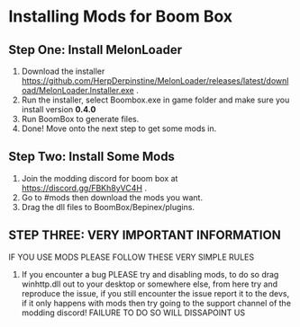 # Installing Mods for Boom Box

## Step One: Install MelonLoader

1. Download the installer https://github.com/HerpDerpinstine/MelonLoader/releases/latest/download/MelonLoader.Installer.exe .
2. Run the installer, select Boombox.exe in game folder and make sure you install version **0.4.0**
3. Run BoomBox to generate files.
4. Done! Move onto the next step to get some mods in.

## Step Two: Install Some Mods
1. Join the modding discord for boom box at https://discord.gg/FBKh8yVC4H .
2. Go to #mods then download the mods you want.
3. Drag the dll files to BoomBox/Bepinex/plugins.

## STEP THREE: VERY IMPORTANT INFORMATION
IF YOU USE MODS PLEASE FOLLOW THESE VERY SIMPLE RULES
1. If you encounter a bug PLEASE try and disabling mods, to do so drag winhttp.dll out to your desktop or somewhere else, from here try and reproduce the issue, if you still encounter the issue report it to the devs, if it only happens with mods then try going to the support channel of the modding discord!
FAILURE TO DO SO WILL DISSAPOINT US
